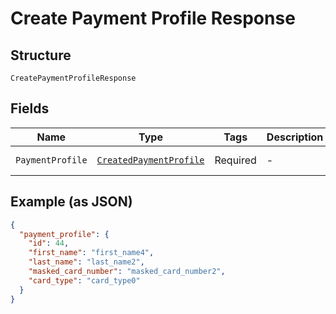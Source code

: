 
# Create Payment Profile Response

## Structure

`CreatePaymentProfileResponse`

## Fields

| Name | Type | Tags | Description | Getter | Setter |
|  --- | --- | --- | --- | --- | --- |
| `PaymentProfile` | [`CreatedPaymentProfile`](../../doc/models/created-payment-profile.md) | Required | - | CreatedPaymentProfile getPaymentProfile() | setPaymentProfile(CreatedPaymentProfile paymentProfile) |

## Example (as JSON)

```json
{
  "payment_profile": {
    "id": 44,
    "first_name": "first_name4",
    "last_name": "last_name2",
    "masked_card_number": "masked_card_number2",
    "card_type": "card_type0"
  }
}
```

